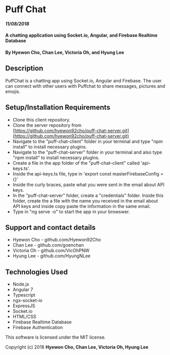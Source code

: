 # Puff Chat

#### _11/08/2018_

#### A chatting application using Socket.io, Angular, and Firebase Realtime Database

#### By Hyewon Cho, Chan Lee, Victoria Oh, and Hyung Lee

## Description

PuffChat is a chatting app using Socket.io, Angular and Firebase. The user can connect with other users with Puffchat to share messages, pictures and emojis.

## Setup/Installation Requirements

* Clone this client repository.
* Clone the server repository from [https://github.com/hyewon92cho/puff-chat-server.git](https://github.com/hyewon92cho/puff-chat-server.git)
* Navigate to the "puff-chat-client" folder in your terminal and type "npm install" to install necessary plugins.
* Navigate to the "puff-chat-server" folder in your terminal and also type "npm install" to install necessary plugins.
* Create a file in the app folder of the "puff-chat-client" called 'api-keys.ts'.
* Inside the api-keys.ts file, type in 'export const masterFirebaseConfig = {}'
* Inside the curly braces, paste what you were sent in the email about API keys.
* In the "puff-chat-server" folder, create a "credentials" folder. Inside this folder, create the a file with the name you received in the email about API keys and inside copy paste the information in the same email.
* Type in "ng serve -o" to start the app in your browswer.

## Support and contact details

* Hyewon Cho - github.com/Hyewon92Cho
* Chan Lee - github.com/goenchan
* Victoria Oh - github.com/VicOhPNW
* Hyung Lee - github.com/HyungNLee

## Technologies Used

* Node.js
* Angular 7
* Typescript
* ngx-socket-io
* ExpressJS
* Socket.io
* HTML/CSS
* Firebase Realtime Database
* Firebase Authentication
  
This software is licensed under the MIT license.

Copyright (c) 2018 **Hyewon Cho, Chan Lee, Victoria Oh, Hyung Lee**
